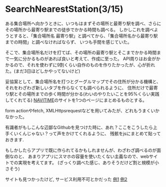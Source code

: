 # SearchNearestStation(3/15)

ある集合場所へ向かうときに、いつもはまずその場所と最寄り駅を調べ、さらにその場所から最寄り駅までの徒歩でかかる時間も調べる。
しかしこれを調べようとすると、「集合場所名 最寄り駅」と調べてから、「集合場所名から最寄り駅までの時間」と調べなければならず、
いつも手間を感じていた。

そこで、集合場所名だけを打てば、その場所の最寄り駅とそこまでかかる時間まで一気に分かるものがあれば良いと考えて、作成に至った。
API周りはお金がかかるので、それを使わずに9割くらい自作のものを作りたかったが、心が折れた。(まだ3日ほどしかやってないけど)

妥協案として、集合場所名を打つとグーグルマップでその住所が分かる機構と、それをわざわざ新しいタブを作らなくても調べられるように、
住所だけで最寄り駅とその場所までの歩く時間が分かる(わいのやりたいことを95%くらい実践してくれてる)
[NAVITIME](https://api-sdk.navitime.co.jp/api/specs/examples/sample/node_around_search/node_around_search.html)のサイトを1つのページにまとめるものとする。

form actionやfetch, XMLHttpsrequestなどを用いてみたが、どれもうまくいかなかった。

有識者がもしこんな辺鄙なGithubを見つけた時に、あれ？ここをこうしたら上手くいくんじゃない？って声をかけてくれるように、
残骸をjsにまとめて貼っておきます.

もしかしたらアプリで既に作られてるかもしれませんが、わざわざ調べるのが面倒なのと、
あまりアプリにスマホの容量を使いたくない主義なので、webサイトでの実現を考えてます。
(ざっくり調べた感じ、ありそうだけど割と規模が小さそう)

サイトも見つかったけど, サービス利用不可とかだった
[例1](https://zenn.dev/ichii731/articles/509ec8a06a9082)
[例2](https://www.docswell.com/s/ichii731/ZNXYGK-nearest#p4)
